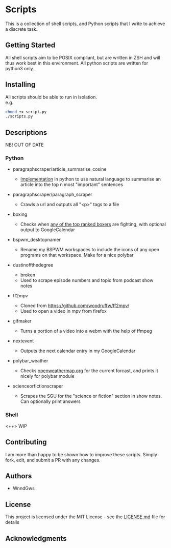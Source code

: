 # Scripts

This is a collection of shell scripts, and Python scripts that I write to achieve a discrete task.

## Getting Started

All shell scripts aim to be POSIX compliant, but are written in ZSH and will thus work best in this environment.
All python scripts are written for python3 only.

## Installing

All scripts should be able to run in isolation.  
e.g.

```bash
chmod +x script.py
./scripts.py
```

## Descriptions
NB! OUT OF DATE

### Python

* paragraphscraper/article_summarise_cosine
    * [Implementation](https://towardsdatascience.com/understand-text-summarization-and-create-your-own-summarizer-in-python-b26a9f09fc70) in python to use natural language to summarise an article into the top n most "important" sentences

* paragraphscraper/paragraph_scraper
    * Crawls a url and outputs all "\<p\>" tags to a file

* boxing
    * Checks when [any of the top ranked boxers](https://en.wikipedia.org/wiki/List_of_current_boxing_rankings) are fighting, with optional output to GoogleCalendar

* bspwm_desktopnamer
    * Rename my BSPWM workspaces to include the icons of any open programs on that workspace. Make for a nice polybar

* dustinoffthedegree
    * broken
    * Used to scrape episode numbers and topic from podcast show notes

* ff2mpv
    * Cloned from https://github.com/woodruffw/ff2mpv/
    * Used to open a video in mpv from firefox

* gifmaker
    * Turns a portion of a video into a webm with the help of ffmpeg

* nextevent
    * Outputs the next calendar entry in my GoogleCalendar

* polybar_weather
    * Checks [openweathermap.org](https://openweathermap.org) for the current forcast, and prints it nicely for polybar module

* scienceorfictionscraper
    * Scrapes the SGU for the "science or fiction" section in show notes. Can optionally print answers

### Shell
<++> WIP

## Contributing

I am more than happy to be shown how to improve these scripts. Simply fork, edit, and submit a PR with any changes.

## Authors

* WnndGws

## License

This project is licensed under the MIT License - see the [LICENSE.md](LICENSE.md) file for details

## Acknowledgments

